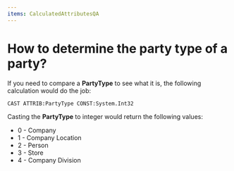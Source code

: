```yaml
---
items: CalculatedAttributesQA
---
```


# How to determine the party type of a party?

If you need to compare a **PartyType** to see what it is, the following calculation would do the job:

```
CAST ATTRIB:PartyType CONST:System.Int32
```

Casting the **PartyType** to integer would return the following values:

- 0 - Company
- 1 - Company Location
- 2 - Person
- 3 - Store
- 4 - Company Division
